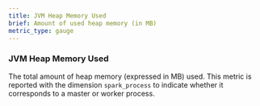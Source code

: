 ```yaml
---
title: JVM Heap Memory Used
brief: Amount of used heap memory (in MB)
metric_type: gauge
---
```

### JVM Heap Memory Used
The total amount of heap memory (expressed in MB) used. This metric is reported with the dimension `spark_process` to indicate whether it corresponds to a master or worker process. 
